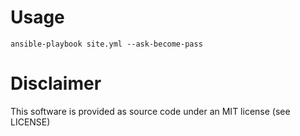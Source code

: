 # Usage
```
ansible-playbook site.yml --ask-become-pass
```

# Disclaimer
This software is provided as source code under an MIT license (see LICENSE)